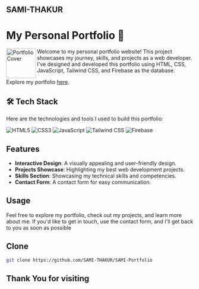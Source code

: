 ## SAMI-THAKUR

# My Personal Portfolio 🚀
<p align="left">
  <img src="https://github.com/SAMI-THAKUR/SAMI-Portfolio/assets/118300788/a7b7dc61-ceb9-4e97-b94e-1150a91bc109" alt="Portfolio Cover" width="80px" height="80px" align="left">
</p>
Welcome to my personal portfolio website! This project showcases my journey, skills, and projects as a web developer. I've designed and developed this portfolio using HTML, CSS, JavaScript, Tailwind CSS, and Firebase as the database.

Explore my portfolio [here](https://your-portfolio-url.com).

## 🛠️ Tech Stack

Here are the technologies and tools I used to build this portfolio:

<div align="left">
  <img src="https://img.shields.io/badge/HTML5-E34F26?style=for-the-badge&logo=html5&logoColor=white" alt="HTML5">
  <img src="https://img.shields.io/badge/CSS3-1572B6?style=for-the-badge&logo=css3&logoColor=white" alt="CSS3">
  <img src="https://img.shields.io/badge/JavaScript-F7DF1E?style=for-the-badge&logo=javascript&logoColor=black" alt="JavaScript">
  <img src="https://img.shields.io/badge/Tailwind%20CSS-38B2AC?style=for-the-badge&logo=tailwind-css&logoColor=white" alt="Tailwind CSS">
  <img src="https://img.shields.io/badge/Firebase-FFCA28?style=for-the-badge&logo=firebase&logoColor=black" alt="Firebase">
</div>

## Features

- **Interactive Design**: A visually appealing and user-friendly design.
- **Projects Showcase**: Highlighting my best web development projects.
- **Skills Section**: Showcasing my technical skills and competencies.
- **Contact Form**: A contact form for easy communication.

## Usage

Feel free to explore my portfolio, check out my projects, and learn more about me. If you'd like to get in touch, use the contact form, and I'll get back to you as soon as possible

## Clone

```bash
git clone https://github.com/SAMI-THAKUR/SAMI-Portfolio
```
## Thank You for visiting
